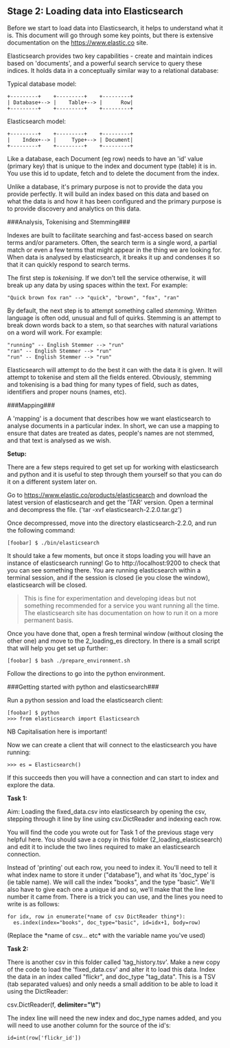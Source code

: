 Stage 2: Loading data into Elasticsearch
-------------------------------------------------

Before we start to load data into Elasticsearch, it helps to understand what it is. This document will go through some key points, but there is extensive documentation on the https://www.elastic.co site.

Elasticsearch provides two key capabilities - create and maintain indices based on 'documents', and a powerful search service to query these indices. It holds data in a conceptually similar way to a relational database:

Typical database model:

	+---------+    +---------+    +---------+
	| Database+--> |    Table+--> |      Row|
	+---------+    +---------+    +---------+

Elasticsearch model:

	+---------+    +---------+    +---------+
	|    Index+--> |     Type+--> | Document|
	+---------+    +---------+    +---------+

Like a database, each Document (eg row) needs to have an 'id' value (primary key) that is unique to the index and document type (table) it is in. You use this id to update, fetch and to delete the document from the index.

Unlike a database, it's primary purpose is not to provide the data you provide perfectly. It will build an index based on this data and based on what the data is and how it has been configured and the primary purpose is to provide discovery and analytics on this data.

###Analysis, Tokenising and Stemming###

Indexes are built to facilitate searching and fast-access based on search terms and/or parameters. Often, the search term is a single word, a partial match or even a few terms that might appear in the thing we are looking for. When data is analysed by elasticsearch, it breaks it up and condenses it so that it can quickly respond to search terms. 

The first step is *tokenising*. If we don't tell the service otherwise, it will break up any data by using spaces within the text. For example:

	"Quick brown fox ran" --> "quick", "brown", "fox", "ran"

By default, the next step is to attempt something called *stemming*. Written language is often odd, unusual and full of quirks. Stemming is an attempt to break down words back to a stem, so that searches with natural variations on a word will work. For example:

	"running" -- English Stemmer --> "run"
	"ran" -- English Stemmer --> "run"
	"run" -- English Stemmer --> "run"

Elasticsearch will attempt to do the best it can with the data it is given. It will attempt to tokenise and stem all the fields entered. Obviously, stemming and tokenising is a bad thing for many types of field, such as dates, identifiers and proper nouns (names, etc).

###Mapping###

A 'mapping' is a document that describes how we want elasticsearch to analyse documents in a particular index. In short, we can use a mapping to ensure that dates are treated as dates, people's names are not stemmed, and that text is analysed as we wish.

**Setup:**

There are a few steps required to get set up for working with elasticsearch and python and it is useful to step through them yourself so that you can do it on a different system later on.

Go to https://www.elastic.co/products/elasticsearch and download the latest version of elasticsearch and get the 'TAR' version. Open a terminal and decompress the file. ('tar -xvf elasticsearch-2.2.0.tar.gz')

Once decompressed, move into the directory elasticsearch-2.2.0, and run the following command:

	[foobar] $ ./bin/elasticsearch

It should take a few moments, but once it stops loading you will have an instance of elasticsearch running! Go to http://localhost:9200 to check that you can see something there. You are running elasticsearch within a terminal session, and if the session is closed (ie you close the window), elasticsearch will be closed. 

> This is fine for experimentation and developing ideas but not something recommended for a service you want running all the time. The elasticsearch site has documentation on how to run it on a more permanent basis.

Once you have done that, open a fresh terminal window (without closing the other one) and move to the 2_loading_es directory. In there is a small script that will help you get set up further:

	[foobar] $ bash ./prepare_environment.sh

Follow the directions to go into the python environment.

###Getting started with python and elasticsearch###

Run a python session and load the elasticsearch client:

	[foobar] $ python
	>>> from elasticsearch import Elasticsearch

NB Capitalisation here is important!

Now we can create a client that will connect to the elasticsearch you have running:

	>>> es = Elasticsearch()

If this succeeds then you will have a connection and can start to index and explore the data.

**Task 1:**

Aim: Loading the fixed_data.csv into elasticsearch by opening the csv, stepping through it line by line using csv.DictReader and indexing each row. 

You will find the code you wrote out for Task 1 of the previous stage very helpful here. You should save a copy in this folder (2_loading_elasticsearch) and edit it to include the two lines required to make an elasticsearch connection.

Instead of 'printing' out each row, you need to index it. You'll need to tell it what index name to store it under ("database"), and what its 'doc_type' is (ie table name). We will call the index "books", and the type "basic". We'll also have to give each one a unique id and so, we'll make that the line number it came from. There is a trick you can use, and the lines you need to write is as follows:

	for idx, row in enumerate(*name of csv DictReader thing*):
	  es.index(index="books", doc_type="basic", id=idx+1, body=row)

(Replace the \*name of csv... etc\* with the variable name you've used)

**Task 2:**

There is another csv in this folder called 'tag_history.tsv'. Make a new copy of the code to load the 'fixed_data.csv' and alter it to load this data. Index the data in an index called "flickr", and doc_type "tag_data". This is a TSV (tab separated values) and only needs a small addition to be able to load it using the DictReader:

csv.DictReader(f, **delimiter="\t"**)

The index line will need the new index and doc_type names added, and you will need to use another column for the source of the id's:

	id=int(row['flickr_id'])

